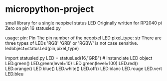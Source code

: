 # micropython-project
small library for a single neopixel status LED
Originally written for RP2040 pi Zero on pin 16
statusled.py

usage:
    pin: Pin
        The pin number of the neopixel LED
    pixel_type: str
        There are three types of LEDs 'RGB' 'GRB' or 'RGBW' is not case sensitive.
ledobject=statusLed(pin,pixel_type)

import statusled.py
LED = statusLed(16,"GRB") # instanciate LED object
LED.green()	
LED.green(level=10)
LED.green(level=100)
LED.red()
LED.orange()
LED.blue()
LED.white()
LED.off()
LED.blanc
LED.rouge
LED.vert
LED.bleu
